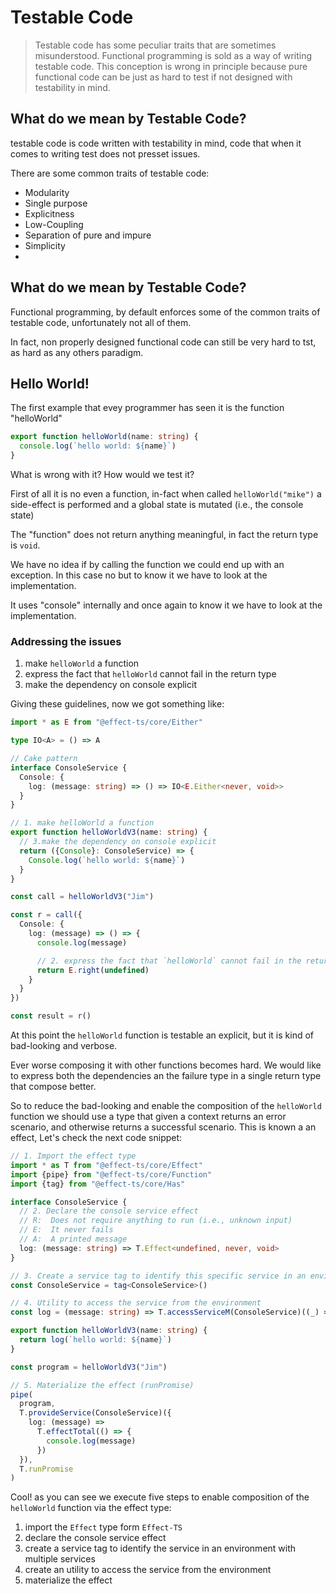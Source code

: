 # Testable Code

> Testable code has some peculiar traits that are sometimes misunderstood. Functional programming is sold as a way of
> writing testable code. This conception is wrong in principle because pure functional code can be just as hard to test
> if
> not designed with testability in mind.

## What do we mean by Testable Code?

testable code is code written with testability in mind, code that when it comes to writing test does not presset issues.

There are some common traits of testable code:

- Modularity
- Single purpose
- Explicitness
- Low-Coupling
- Separation of pure and impure
- Simplicity
-

## What do we mean by Testable Code?

Functional programming, by default enforces some of the common traits of testable code, unfortunately not all of them.

In fact, non properly designed functional code can still be very hard to tst, as hard as any others paradigm.

## Hello World!

The first example that evey programmer has seen it is the function "helloWorld"

```ts
export function helloWorld(name: string) {
  console.log(`hello world: ${name}`)
}
```

What is wrong with it? How would we test it?

First of all it is no even a function, in-fact when called `helloWorld("mike")` a side-effect is performed and a global
state is mutated (i.e., the console state)

The "function" does not return anything meaningful, in fact the return type is `void`.

We have no idea if by calling the function we could end up with an exception. In this case no but to know it we have to
look at the implementation.

It uses "console" internally and once again to know it we have to look at the implementation.

### Addressing the issues

1. make `helloWorld` a function
2. express the fact that `helloWorld` cannot fail in the return type
3. make the dependency on console explicit

Giving these guidelines, now we got something like:

```ts
import * as E from "@effect-ts/core/Either"

type IO<A> = () => A

// Cake pattern
interface ConsoleService {
  Console: {
    log: (message: string) => () => IO<E.Either<never, void>>
  }
}

// 1. make helloWorld a function
export function helloWorldV3(name: string) {
  // 3.make the dependency on console explicit
  return ({Console}: ConsoleService) => {
    Console.log(`hello world: ${name}`)
  }
}

const call = helloWorldV3("Jim")

const r = call({
  Console: {
    log: (message) => () => {
      console.log(message)

      // 2. express the fact that `helloWorld` cannot fail in the return
      return E.right(undefined)
    }
  }
})

const result = r()
```

At this point the `helloWorld` function is testable an explicit, but it is kind of bad-looking and verbose.

Ever worse composing it with other functions becomes hard. We would like to express both the dependencies an the failure
type in a single return type that compose better.

So to reduce the bad-looking and enable the composition of the `helloWorld` function we should use a type that given a
context returns an error scenario, and otherwise returns a successful scenario. This is known a an effect, Let's check
the next code snippet:

```ts
// 1. Import the effect type
import * as T from "@effect-ts/core/Effect"
import {pipe} from "@effect-ts/core/Function"
import {tag} from "@effect-ts/core/Has"

interface ConsoleService {
  // 2. Declare the console service effect
  // R:  Does not require anything to run (i.e., unknown input)
  // E:  It never fails
  // A:  A printed message
  log: (message: string) => T.Effect<undefined, never, void>
}

// 3. Create a service tag to identify this specific service in an environment
const ConsoleService = tag<ConsoleService>()

// 4. Utility to access the service from the environment
const log = (message: string) => T.accessServiceM(ConsoleService)((_) => _.log(message))

export function helloWorldV3(name: string) {
  return log(`hello world: ${name}`)
}

const program = helloWorldV3("Jim")

// 5. Materialize the effect (runPromise)
pipe(
  program,
  T.provideService(ConsoleService)({
    log: (message) =>
      T.effectTotal(() => {
        console.log(message)
      })
  }),
  T.runPromise
)
```

Cool! as you can see we execute five steps to enable composition of the `helloWorld` function via the effect type:

1. import the `Effect` type form `Effect-TS`
2. declare the console service effect
3. create a service tag to identify the service in an environment with multiple services
4. create an utility to access the service from the environment
5. materialize the effect